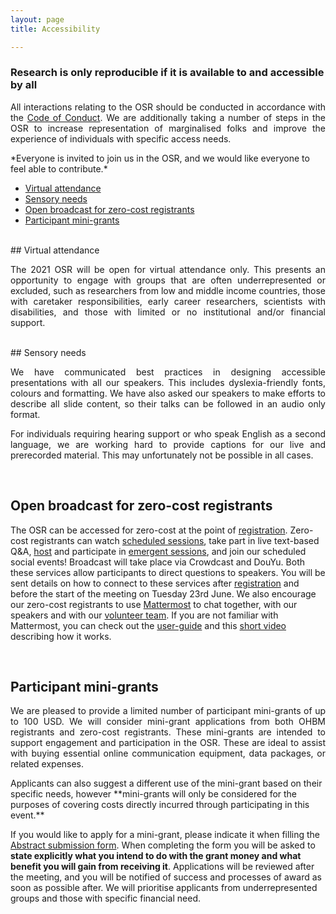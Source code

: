 ```yaml
---
layout: page
title: Accessibility

---
```


### Research is only reproducible if it is available to and accessible by all

<!--img align="right" src="../img/undraw_enter_uhqk.png" alt="future" width="40%"-->

<p align="justify">
All interactions relating to the OSR should be conducted in accordance with the <a href="https://www.humanbrainmapping.org/i4a/pages/index.cfm?pageid=3846">Code of Conduct</a>. We are additionally taking a number of steps in the OSR to increase representation of marginalised folks and improve the experience of individuals with specific access needs.
</p>
*Everyone is invited to join us in the OSR, and we would like everyone to feel able to contribute.*

- [Virtual attendance](#virtual)
- [Sensory needs](#sensory)
- [Open broadcast for zero-cost registrants](#zero-cost)
- [Participant mini-grants](#mini-grants)

<div id="virtual"></div>
<br>
## Virtual attendance
<p align="justify">
The 2021 OSR will be open for virtual attendance only. This presents an opportunity to engage with groups that are often underrepresented or excluded,  such as researchers from low and middle income countries, those with caretaker responsibilities, early career researchers, scientists with disabilities, and those with limited or no institutional and/or financial support.
</p>
<div id="sensory"></div>
<br>
## Sensory needs
<p align="justify">
We have communicated best practices in designing accessible presentations with all our speakers. This includes dyslexia-friendly fonts, colours and formatting. We have also asked our speakers to make efforts to describe all slide content, so their talks can be followed in an audio only format.
</p>
<p align="justify">
For individuals requiring hearing support or who speak English as a second language, we are working hard to provide captions for our live and prerecorded material. This may unfortunately not be possible in all cases.
</p>
<div id="zero-cost"></div>
<br>

## Open broadcast for zero-cost registrants

The OSR can be accessed for zero-cost at the point of [registration](register.md). Zero-cost registrants can watch [scheduled sessions](schedule.html), take part in live text-based Q&A, [host](submit.md) and participate in [emergent sessions](formats.md/#emergent), and join our scheduled social events!
Broadcast will take place via Crowdcast and DouYu. Both these services allow participants to direct questions to speakers. You will be sent details on how to connect to these services after [registration](register.md) and before the start of the meeting on Tuesday 23rd June.
We also encourage our zero-cost registrants to use [Mattermost](https://mattermost.brainhack.org) to chat together, with our speakers and with our [volunteer team](volunteers.md). If you are not familiar with Mattermost, you can check out the [user-guide](https://docs.mattermost.com/guides/user.html) and this [short video](https://www.youtube.com/watch?v=eq4yEM5z5SY&list=PL-jqvaPsjQpMqnRgFEw_3fuGQbcVDTpaM&index=5) describing how it works.
<div id="mini-grants"></div>
<br>

## Participant mini-grants

<p align="justify">
We are pleased to provide a limited number of participant mini-grants of up to 100 USD. We will consider mini-grant applications from both OHBM registrants and zero-cost registrants. These mini-grants are intended to support engagement and participation in the OSR. These are ideal to assist with buying essential online communication equipment, data packages, or related expenses.
</p>
Applicants can also suggest a different use of the mini-grant based on their specific needs, however **mini-grants will only be considered for the purposes of covering costs directly incurred through participating in this event.**

If you would like to apply for a mini-grant, please indicate it when filling the [Abstract submission form](/submit.md/#submission).
When completing the form you will be asked to **state explicitly what you intend to do with the grant money and what benefit you will gain from receiving it**. Applications will be reviewed after the meeting, and you will be notified of success and processes of award as soon as possible after. We will prioritise applicants from underrepresented groups and those with specific financial need.
<div id="hubs"></div>
<br>


